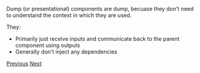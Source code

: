 Dump (or presentational) components are dump, becuase they don't need to understand the context in which they are used.

They: 

- Primarily just receive inputs and communicate back to the parent component using outputs
- Generally don't inject any dependencies

[Previous](./13.md) [Next](./15.md)